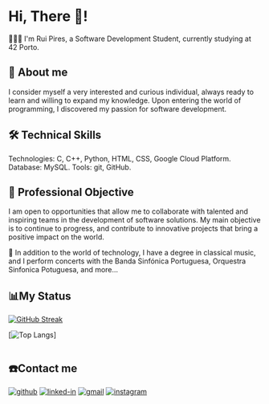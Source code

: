 # Hi, There 👋!

🧑🏽‍🎓 I'm Rui Pires, a Software Development Student, currently studying at 42 Porto.

## 🚀 About me
I consider myself a very interested and curious individual, always ready to learn and willing to expand my knowledge. Upon entering the world of programming, I discovered my passion for software development.

## 🛠️ Technical Skills
Technologies: C, C++, Python, HTML, CSS, Google Cloud Platform.
Database: MySQL.
Tools: git, GitHub.

## 💼 Professional Objective
I am open to opportunities that allow me to collaborate with talented and inspiring teams in the development of software solutions. My main objective is to continue to progress, and contribute to innovative projects that bring a positive impact on the world.

📯 In addition to the world of technology, I have a degree in classical music, and I perform concerts with the Banda Sinfónica Portuguesa, Orquestra Sinfonica Potuguesa, and more...


## 📊My Status

[![GitHub Streak](http://github-readme-streak-stats.herokuapp.com?user=Rui-Pedro-Pires&theme=dark&background=000000)](https://git.io/streak-stats)

[![Top Langs](https://github-readme-stats.vercel.app/api/top-langs/?username=Rui-Pedro-Pires&layout=donut&theme=radical&size_weight=1&count_weight=0.5&)]

<img src="https://komarev.com/ghpvc/?username=RuiPires999&style=flat-square&color=blue" alt=""/>

## ☎️Contact me
[![github](https://img.shields.io/badge/GitHub-000000?style=for-the-badge&logo=GitHub&logoColor=white)](https://github.com/Rui-Pedro-Pires)
[![linked-in](https://img.shields.io/badge/Linked_In-0077B5?style=for-the-badge&logo=LinkedIn&logoColor=white)](https://www.linkedin.com/in/ruipedrooliveirapires)
[![gmail](https://img.shields.io/badge/Gmail-D14836?style=for-the-badge&logo=Gmail&logoColor=white)](mailto:ruipedro.pires999@gmail.com)
[![instagram](https://img.shields.io/badge/Instagram-E4405F?style=for-the-badge&logo=instagram&logoColor=white)](https://www.instagram.com/ruipedro.pires/)
